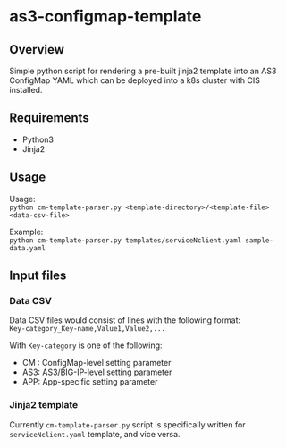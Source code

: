 # as3-configmap-template

## Overview

Simple python script for rendering a pre-built jinja2 template into an AS3 ConfigMap YAML which can be deployed into a k8s cluster with CIS installed.

## Requirements

* Python3
* Jinja2

## Usage

Usage:  
`python cm-template-parser.py <template-directory>/<template-file> <data-csv-file>`  

Example:  
`python cm-template-parser.py templates/serviceNclient.yaml sample-data.yaml`  

## Input files

### Data CSV

Data CSV files would consist of lines with the following format:  
`Key-category_Key-name,Value1,Value2,...`

With `Key-category` is one of the following:  
* CM : ConfigMap-level setting parameter
* AS3: AS3/BIG-IP-level setting parameter
* APP: App-specific setting parameter

### Jinja2 template

Currently  `cm-template-parser.py` script is specifically written for `serviceNclient.yaml` template, and vice versa.  

